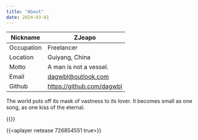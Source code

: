 ```yaml
---
title: "About"
date: 2024-03-01
---
```


|Nickname|ZJeapo|
|---|---|
|Occupation|Freelancer|
|Location|Guiyang, China|
|Motto|A man is not a vessel.|
|Email|dagwbl@outlook.com|
|Github|https://github.com/dagwbl|

The world puts off its mask of vastness to its lover. It becomes small as one song, as one kiss of the eternal.

{{<heatmap>}}

{{<aplayer netease 726854551 true>}}
